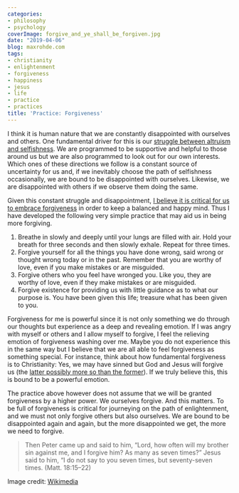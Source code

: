 ```yaml
---
categories:
- philosophy
- psychology
coverImage: forgive_and_ye_shall_be_forgiven.jpg
date: "2019-04-06"
blog: maxrohde.com
tags:
- christianity
- enlightenment
- forgiveness
- happiness
- jesus
- life
- practice
- practices
title: 'Practice: Forgiveness'
---
```


I think it is human nature that we are constantly disappointed with ourselves and others. One fundamental driver for this is our [struggle between altruism and selfishness](https://en.wikipedia.org/wiki/The_Selfish_Gene). We are programmed to be supportive and helpful to those around us but we are also programmed to look out for our own interests. Which ones of these directions we follow is a constant source of uncertainty for us and, if we inevitably choose the path of selfishness occasionally, we are bound to be disappointed with ourselves. Likewise, we are disappointed with others if we observe them doing the same.

Given this constant struggle and disappointment, [I believe it is critical for us to embrace forgiveness](https://maxrohde.com/2018/09/01/a-discussion-of-forgiveness/) in order to keep a balanced and happy mind. Thus I have developed the following very simple practice that may aid us in being more forgiving.

1. Breathe in slowly and deeply until your lungs are filled with air. Hold your breath for three seconds and then slowly exhale. Repeat for three times.
2. Forgive yourself for all the things you have done wrong, said wrong or thought wrong today or in the past. Remember that you are worthy of love, even if you make mistakes or are misguided.
3. Forgive others who you feel have wronged you. Like you, they are worthy of love, even if they make mistakes or are misguided.
4. Forgive existence for providing us with little guidance as to what our purpose is. You have been given this life; treasure what has been given to you.

Forgiveness for me is powerful since it is not only something we do through our thoughts but experience as a deep and revealing emotion. If I was angry with myself or others and I allow myself to forgive, I feel the relieving emotion of forgiveness washing over me. Maybe you do not experience this in the same way but I believe that we are all able to feel forgiveness as something special. For instance, think about how fundamental forgiveness is to Christianity: Yes, we may have sinned but God and Jesus will forgive us (the [latter possibly more so than the former](https://www.esv.org/Rom.%2012%3A17%E2%80%9321/)). If we truly believe this, this is bound to be a powerful emotion.

The practice above however does not assume that we will be granted forgiveness by a higher power. We ourselves forgive. And this matters. To be full of forgiveness is critical for journeying on the path of enlightenment, and we must not only forgive others but also ourselves. We are bound to be disappointed again and again, but the more disappointed we get, the more we need to forgive.

> Then Peter came up and said to him, “Lord, how often will my brother sin against me, and I forgive him? As many as seven times?” Jesus said to him, “I do not say to you seven times, but seventy-seven times. (Matt. 18:15–22)

Image credit: [Wikimedia](https://commons.wikimedia.org/wiki/File:Forgive,_and_ye_shall_be_forgiven.jpg)